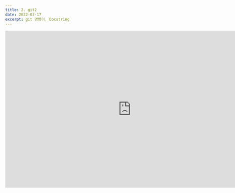 ```yaml
---
title: 2. git2
date: 2022-03-17
excerpt: git 명령어, Docstring
---
```


<iframe width="800" height="500" src="https://www.youtube.com/embed/jQXih9iR-HE" title="YouTube video player" frameborder="0" allow="accelerometer; autoplay; clipboard-write; encrypted-media; gyroscope; picture-in-picture" allowfullscreen></iframe>
